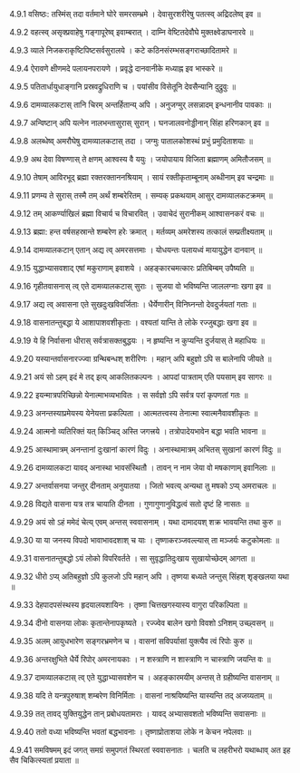 4.9.1
वसिष्ठः:
तस्मिंस् तदा वर्तमाने घोरे समरसम्भ्रमे ।
देवासुरशरीरेषु पतत्स्व् अद्रिदलेष्व् इव ॥


4.9.2
वहत्स्व् असृक्प्रवाहेषु गङ्गापूरेष्व् इवाम्बरात् ।
दाम्नि वेष्टितदेवौघे मुक्तक्ष्वेडाघनारवे ॥


4.9.3
व्याले निजकराकृष्टिपिष्टसर्वसुरालये ।
कटे कठिनसंरम्भसङ्गराच्छादितामरे ॥


4.9.4
ऐरावणे क्षीणमदे पलायनपरायणे ।
प्रवृद्धे दानवानीके मध्याह्न इव भास्करे ॥


4.9.5
पतितार्धायुधाङ्गानि प्रस्रवद्रुधिराणि च ।
पयांसीव विसेतूनि देवसैन्यानि दुद्रुवुः ॥


4.9.6
दामव्यालकटास् तानि चिरम् अन्तर्हितान्य् अपि ।
अनुजग्मुर् लसन्नादम् इन्धनानीव पावकाः ॥


4.9.7
अन्विष्टान् अपि यत्नेन नालभन्तासुरास् सुरान् ।
घनजालवनोड्डीनान् सिंहा हरिणकान् इव ॥


4.9.8
अलब्धेष्व् अमरौघेषु दामव्यालकटास् तदा ।
जग्मुः पातालकोशस्थं प्रभुं प्रमुदिताशयाः ॥


4.9.9
अथ देवा विषण्णास् ते क्षणम् आश्वस्य वै ययुः ।
जयोपायाय विजिता ब्रह्माणम् अमितौजसम् ॥


4.9.10
तेषाम् आविरभूद् ब्रह्मा रक्तरक्ताननश्रियाम् ।
सायं रक्तीकृताम्बूनाम् अब्धीनाम् इव चन्द्रमाः ॥


4.9.11
प्रणम्य ते सुरास् तस्मै तम् अर्थं शम्बरेरितम् ।
सम्यक् प्रकथयाम् आसुर् दामव्यालकटक्रमम् ॥


4.9.12
तम् आकर्ण्याखिलं ब्रह्मा विचार्य च विचारवित् ।
उवाचेदं सुरानीकम् आश्वासनकरं वचः ॥


4.9.13
ब्रह्मा:
हन्त वर्षसहस्रान्ते शम्बरेण हरेः क्रमात् ।
मर्तव्यम् अमरेशस्य तत्कालं सम्प्रतीक्ष्यताम् ॥


4.9.14
दामव्यालकटान् एतान् अद्य त्व् अमरसत्तमाः ।
योधयन्तः पलायध्वं मायायुद्धेन दानवान् ॥


4.9.15
युद्धाभ्यासवशाद् एषां मकुराणाम् इवाशये ।
अहङ्कारचमत्कारः प्रतिबिम्बम् उपैष्यति ॥


4.9.16
गृहीतवासनास् त्व् एते दामव्यालकटास् सुराः ।
सुजया वो भविष्यन्ति जाललग्नाः खगा इव ॥


4.9.17
अद्य त्व् अवासना एते सुखदुःखविवर्जिताः ।
धैर्येणारीन् विनिघ्नन्तो देवदुर्जयतां गताः ॥


4.9.18
वासनातन्तुबद्धा ये आशापाशवशीकृताः ।
वश्यतां यान्ति ते लोके रज्जुबद्धाः खगा इव ॥


4.9.19
ये हि निर्वासना धीरास् सर्वत्रासक्तबुद्धयः ।
न हृष्यन्ति न कुप्यन्ति दुर्जयास् ते महाधियः ॥


4.9.20
यस्यान्तर्वासनारज्ज्वा ग्रन्थिबन्धश् शरीरिणः ।
महान् अपि बहुज्ञो ऽपि स बालेनापि जीयते ॥


4.9.21
अयं सो ऽहम् इदं मे तद् इत्य् आकलितकल्पनः ।
आपदां पात्रताम् एति पयसाम् इव सागरः ॥


4.9.22
इयन्मात्रपरिच्छिन्नो येनात्माभव्यभावितः ।
स सर्वज्ञो ऽपि सर्वत्र परां कृपणतां गतः ॥


4.9.23
अनन्तस्याप्रमेयस्य येनेयत्ता प्रकल्पिता ।
आत्मतत्त्वस्य तेनात्मा स्वात्मनैवावशीकृतः ॥


4.9.24
आत्मनो व्यतिरिक्तं यत् किञ्चिद् अस्ति जगत्त्रये ।
तत्रोपादेयभावेन बद्धा भवति भावना ॥


4.9.25
आस्थामात्रम् अनन्तानां दुःखानां कारणं विदुः ।
अनास्थामात्रम् अभितस् सुखानां कारणं विदुः ॥


4.9.26
दामव्यालकटा यावद् अनास्था भावसंस्थितौ ।
तावन् न नाम जेया वो मषकाणाम् इवानिलाः ॥


4.9.27
अन्तर्वासनया जन्तुर् दीनताम् अनुयातया ।
जितो भवत्य् अन्यथा तु मषको ऽप्य् अमराचलः ॥


4.9.28
विद्यते वासना यत्र तत्र चायाति दीनता ।
गुणागुणानुविद्धत्वं सतो दृष्टं हि नासतः ॥


4.9.29
अयं सो ऽहं ममेदं चेत्य् एवम् अन्तस् स्ववासनाम् ।
यथा दामादयश् शक्र भावयन्ति तथा कुरु ॥


4.9.30
या या जनस्य विपदो भावाभावदशाश् च याः ।
तृष्णाकरञ्जवल्ल्यास् ता मञ्जर्यः कटुकोमलाः ॥


4.9.31
वासनातन्तुबद्धो ऽयं लोको विपरिवर्तते ।
सा सुवृद्धातिदुःखाय सुखायोच्छेदम् आगता ॥


4.9.32
धीरो ऽप्य् अतिबहुज्ञो ऽपि कुलजो ऽपि महान् अपि ।
तृष्णया बध्यते जन्तुस् सिंहश् शृङ्खलया यथा ॥


4.9.33
देहपादपसंस्थस्य हृदयालयशायिनः ।
तृष्णा चित्तखगस्यास्य वागुरा परिकल्पिता ॥


4.9.34
दीनो वासनया लोकः कृतान्तेनापकृष्यते ।
रज्ज्वेव बालेन खगो विवशो ऽनिशम् उच्छ्वसन् ॥


4.9.35
अलम् आयुधभारेण सङ्गरभ्रमणेन च ।
वासनां सविपर्यासां युक्त्यैव त्वं रिपोः कुरु ॥


4.9.36
अन्तरक्षुभिते धैर्ये रिपोर् अमरनायकाः ।
न शस्त्राणि न शास्त्राणि न चास्त्राणि जयन्ति वः ॥


4.9.37
दामव्यालकटास् त्व् एते युद्धाभ्यासवशेन च ।
अहङ्कारमयीम् अन्तस् ते ग्रहीष्यन्ति वासनाम् ॥


4.9.38
यदि ते यन्त्रपुरुषाश् शम्बरेण विनिर्मिताः ।
वासनां नाश्रयिष्यन्ति यास्यन्ति तद् अजय्यताम् ॥


4.9.39
तत् तावद् युक्तियुद्धेन तान् प्रबोधयतामराः ।
यावद् अभ्यासवशतो भविष्यन्ति सवासनाः ॥


4.9.40
ततो वध्या भविष्यन्ति भवतां बद्धभावनाः ।
तृष्णाप्रोताशया लोके न केचन नपेलवाः ॥


4.9.41
समविषमम् इदं जगत् समग्रं समुपगतं स्थिरतां स्ववासनातः ।
चलति च लहरीभरो यथाब्धाव् अत इह सैव चिकित्स्यतां प्रयाता ॥

